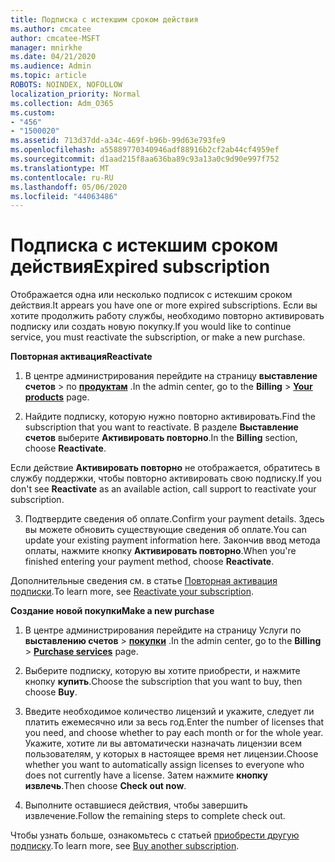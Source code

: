 ```yaml
---
title: Подписка с истекшим сроком действия
ms.author: cmcatee
author: cmcatee-MSFT
manager: mnirkhe
ms.date: 04/21/2020
ms.audience: Admin
ms.topic: article
ROBOTS: NOINDEX, NOFOLLOW
localization_priority: Normal
ms.collection: Adm_O365
ms.custom:
- "456"
- "1500020"
ms.assetid: 713d37dd-a34c-469f-b96b-99d63e793fe9
ms.openlocfilehash: a55889770340946adf88916b2cf2ab44cf4959ef
ms.sourcegitcommit: d1aad215f8aa636ba89c93a13a0c9d90e997f752
ms.translationtype: MT
ms.contentlocale: ru-RU
ms.lasthandoff: 05/06/2020
ms.locfileid: "44063486"
---
```

# <a name="expired-subscription"></a><span data-ttu-id="e60a0-102">Подписка с истекшим сроком действия</span><span class="sxs-lookup"><span data-stu-id="e60a0-102">Expired subscription</span></span>

<span data-ttu-id="e60a0-103">Отображается одна или несколько подписок с истекшим сроком действия.</span><span class="sxs-lookup"><span data-stu-id="e60a0-103">It appears you have one or more expired subscriptions.</span></span> <span data-ttu-id="e60a0-104">Если вы хотите продолжить работу службы, необходимо повторно активировать подписку или создать новую покупку.</span><span class="sxs-lookup"><span data-stu-id="e60a0-104">If you would like to continue service, you must reactivate the subscription, or make a new purchase.</span></span>
  
<span data-ttu-id="e60a0-105">**Повторная активация**</span><span class="sxs-lookup"><span data-stu-id="e60a0-105">**Reactivate**</span></span>
  
1. <span data-ttu-id="e60a0-106">В центре администрирования перейдите на страницу **выставление счетов** \> по **[продуктам](https://go.microsoft.com/fwlink/p/?linkid=842054)** .</span><span class="sxs-lookup"><span data-stu-id="e60a0-106">In the admin center, go to the **Billing** \> **[Your products](https://go.microsoft.com/fwlink/p/?linkid=842054)** page.</span></span>

2. <span data-ttu-id="e60a0-107">Найдите подписку, которую нужно повторно активировать.</span><span class="sxs-lookup"><span data-stu-id="e60a0-107">Find the subscription that you want to reactivate.</span></span> <span data-ttu-id="e60a0-108">В разделе **Выставление счетов** выберите **Активировать повторно**.</span><span class="sxs-lookup"><span data-stu-id="e60a0-108">In the **Billing** section, choose **Reactivate**.</span></span>

<span data-ttu-id="e60a0-109">Если действие **Активировать повторно** не отображается, обратитесь в службу поддержки, чтобы повторно активировать свою подписку.</span><span class="sxs-lookup"><span data-stu-id="e60a0-109">If you don't see **Reactivate** as an available action, call support to reactivate your subscription.</span></span>

3. <span data-ttu-id="e60a0-110">Подтвердите сведения об оплате.</span><span class="sxs-lookup"><span data-stu-id="e60a0-110">Confirm your payment details.</span></span> <span data-ttu-id="e60a0-111">Здесь вы можете обновить существующие сведения об оплате.</span><span class="sxs-lookup"><span data-stu-id="e60a0-111">You can update your existing payment information here.</span></span> <span data-ttu-id="e60a0-112">Закончив ввод метода оплаты, нажмите кнопку **Активировать повторно**.</span><span class="sxs-lookup"><span data-stu-id="e60a0-112">When you're finished entering your payment method, choose **Reactivate**.</span></span>

<span data-ttu-id="e60a0-113">Дополнительные сведения см. в статье [Повторная активация подписки](https://docs.microsoft.com/office365/admin/subscriptions-and-billing/reactivate-your-subscription).</span><span class="sxs-lookup"><span data-stu-id="e60a0-113">To learn more, see [Reactivate your subscription](https://docs.microsoft.com/office365/admin/subscriptions-and-billing/reactivate-your-subscription).</span></span>

<span data-ttu-id="e60a0-114">**Создание новой покупки**</span><span class="sxs-lookup"><span data-stu-id="e60a0-114">**Make a new purchase**</span></span>
  
1. <span data-ttu-id="e60a0-115">В центре администрирования перейдите на страницу Услуги по **выставлению счетов** \> **[покупки](https://go.microsoft.com/fwlink/p/?linkid=868433)** .</span><span class="sxs-lookup"><span data-stu-id="e60a0-115">In the admin center, go to the **Billing** \> **[Purchase services](https://go.microsoft.com/fwlink/p/?linkid=868433)** page.</span></span>

2. <span data-ttu-id="e60a0-116">Выберите подписку, которую вы хотите приобрести, и нажмите кнопку **купить**.</span><span class="sxs-lookup"><span data-stu-id="e60a0-116">Choose the subscription that you want to buy, then choose **Buy**.</span></span>

3. <span data-ttu-id="e60a0-117">Введите необходимое количество лицензий и укажите, следует ли платить ежемесячно или за весь год.</span><span class="sxs-lookup"><span data-stu-id="e60a0-117">Enter the number of licenses that you need, and choose whether to pay each month or for the whole year.</span></span> <span data-ttu-id="e60a0-118">Укажите, хотите ли вы автоматически назначать лицензии всем пользователям, у которых в настоящее время нет лицензии.</span><span class="sxs-lookup"><span data-stu-id="e60a0-118">Choose whether you want to automatically assign licenses to everyone who does not currently have a license.</span></span> <span data-ttu-id="e60a0-119">Затем нажмите **кнопку извлечь**.</span><span class="sxs-lookup"><span data-stu-id="e60a0-119">Then choose **Check out now**.</span></span>

4. <span data-ttu-id="e60a0-120">Выполните оставшиеся действия, чтобы завершить извлечение.</span><span class="sxs-lookup"><span data-stu-id="e60a0-120">Follow the remaining steps to complete check out.</span></span>

<span data-ttu-id="e60a0-121">Чтобы узнать больше, ознакомьтесь с статьей [приобрести другую подписку](https://docs.microsoft.com/office365/admin/subscriptions-and-billing/buy-another-subscription).</span><span class="sxs-lookup"><span data-stu-id="e60a0-121">To learn more, see [Buy another subscription](https://docs.microsoft.com/office365/admin/subscriptions-and-billing/buy-another-subscription).</span></span>